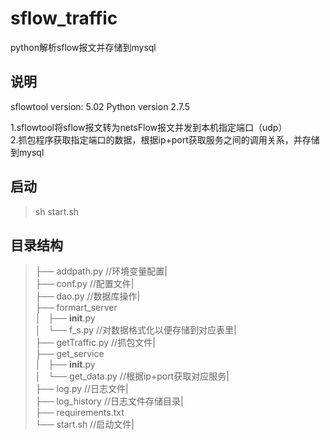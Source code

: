 # sflow_traffic
python解析sflow报文并存储到mysql

## 说明
sflowtool version: 5.02
Python version 2.7.5

1.sflowtool将sflow报文转为netsFlow报文并发到本机指定端口（udp）    
2.抓包程序获取指定端口的数据，根据ip+port获取服务之间的调用关系，并存储到mysql

## 启动
> sh start.sh

## 目录结构


> ├── addpath.py                                  //环境变量配置|     
├── conf.py                                     //配置文件|    
├── dao.py                                      //数据库操作|    
├── formart_server    
│   ├── __init__.py    
│   └── f_s.py                                  //对数据格式化以便存储到对应表里|     
        ├── getTraffic.py                       //抓包文件|     
├── get_service    
│   ├── __init__.py    
│   └── get_data.py                             //根据ip+port获取对应服务|    
├── log.py                                      //日志文件|    
├── log_history                                 //日志文件存储目录|     
├── requirements.txt     
└── start.sh                                    //启动文件|     

